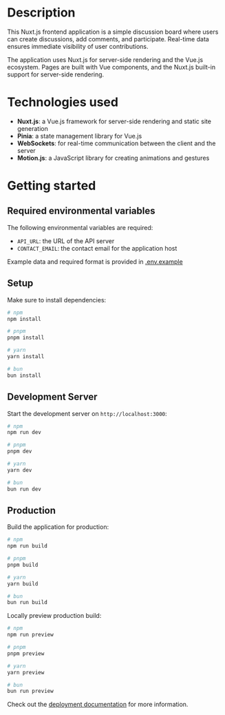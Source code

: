 # Description

This Nuxt.js frontend application is a simple discussion board where users can create discussions, add comments, and participate. Real-time data ensures immediate visibility of user contributions.

The application uses Nuxt.js for server-side rendering and the Vue.js ecosystem. Pages are built with Vue components, and the Nuxt.js built-in support for server-side rendering.

# Technologies used

- **Nuxt.js**: a Vue.js framework for server-side rendering and static site generation
- **Pinia**: a state management library for Vue.js
- **WebSockets**: for real-time communication between the client and the server
- **Motion.js**: a JavaScript library for creating animations and gestures

# Getting started

## Required environmental variables

The following environmental variables are required:

- `API_URL`: the URL of the API server
- `CONTACT_EMAIL`: the contact email for the application host

Example data and required format is provided in [.env.example](./.env.example)

## Setup

Make sure to install dependencies:

```bash
# npm
npm install

# pnpm
pnpm install

# yarn
yarn install

# bun
bun install
```

## Development Server

Start the development server on `http://localhost:3000`:

```bash
# npm
npm run dev

# pnpm
pnpm dev

# yarn
yarn dev

# bun
bun run dev
```

## Production

Build the application for production:

```bash
# npm
npm run build

# pnpm
pnpm build

# yarn
yarn build

# bun
bun run build
```

Locally preview production build:

```bash
# npm
npm run preview

# pnpm
pnpm preview

# yarn
yarn preview

# bun
bun run preview
```

Check out the [deployment documentation](https://nuxt.com/docs/getting-started/deployment) for more information.
